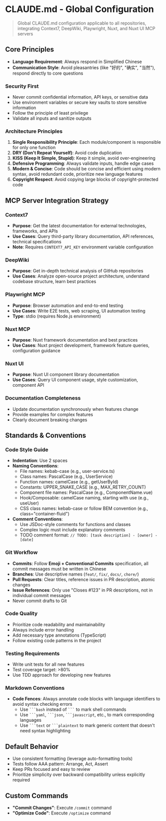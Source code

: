# CLAUDE.md - Global Configuration

> Global CLAUDE.md configuration applicable to all repositories, integrating Context7, DeepWiki, Playwright, Nuxt, and Nuxt UI MCP servers

## Core Principles

- **Language Requirement**: Always respond in Simplified Chinese
- **Communication Style**: Avoid pleasantries (like "好的", "确实", "当然"), respond directly to core questions

### Security First

- Never commit confidential information, API keys, or sensitive data
- Use environment variables or secure key vaults to store sensitive information
- Follow the principle of least privilege
- Validate all inputs and sanitize outputs

### Architecture Principles

1. **Single Responsibility Principle**: Each module/component is responsible for only one function
2. **DRY (Don't Repeat Yourself)**: Avoid code duplication
3. **KISS (Keep It Simple, Stupid)**: Keep it simple, avoid over-engineering
4. **Defensive Programming**: Always validate inputs, handle edge cases
5. **Modern & Concise**: Code should be concise and efficient using modern syntax, avoid redundant code, prioritize new language features
6. **Copyright Respect**: Avoid copying large blocks of copyright-protected code

## MCP Server Integration Strategy

### Context7

- **Purpose**: Get the latest documentation for external technologies, frameworks, and APIs
- **Use Cases**: Query third-party library documentation, API references, technical specifications
- **Note**: Requires `CONTEXT7_API_KEY` environment variable configuration

### DeepWiki

- **Purpose**: Get in-depth technical analysis of GitHub repositories
- **Use Cases**: Analyze open-source project architecture, understand codebase structure, learn best practices

### Playwright MCP

- **Purpose**: Browser automation and end-to-end testing
- **Use Cases**: Write E2E tests, web scraping, UI automation testing
- **Type**: stdio (requires Node.js environment)

### Nuxt MCP

- **Purpose**: Nuxt framework documentation and best practices
- **Use Cases**: Nuxt project development, framework feature queries, configuration guidance

### Nuxt UI

- **Purpose**: Nuxt UI component library documentation
- **Use Cases**: Query UI component usage, style customization, component API

### Documentation Completeness

- Update documentation synchronously when features change
- Provide examples for complex features
- Clearly document breaking changes

## Standards & Conventions

### Code Style Guide

- **Indentation**: Use 2 spaces
- **Naming Conventions**:
  - File names: kebab-case (e.g., user-service.ts)
  - Class names: PascalCase (e.g., UserService)
  - Function names: camelCase (e.g., getUserById)
  - Constants: UPPER_SNAKE_CASE (e.g., MAX_RETRY_COUNT)
  - Component file names: PascalCase (e.g., ComponentName.vue)
  - Hook/Composable: camelCase naming, starting with use (e.g., useUser)
  - CSS class names: kebab-case or follow BEM convention (e.g., class="container-fluid")
- **Comment Conventions**:
  - Use JSDoc-style comments for functions and classes
  - Complex logic must include explanatory comments
  - TODO comment format: `// TODO: [task description] - [owner] - [date]`

### Git Workflow

- **Commits**: Follow **Emoji + Conventional Commits** specification, all commit messages must be written in Chinese
- **Branches**: Use descriptive names (`feat/`, `fix/`, `docs/`, `chore/`)
- **Pull Requests**: Clear titles, reference issues in PR description, atomic changes
- **Issue References**: Only use "Closes #123" in PR descriptions, not in individual commit messages
- Never commit drafts to Git

### Code Quality

- Prioritize code readability and maintainability
- Always include error handling
- Add necessary type annotations (TypeScript)
- Follow existing code patterns in the project

### Testing Requirements

- Write unit tests for all new features
- Test coverage target: >80%
- Use TDD approach for developing new features

### Markdown Conventions

- **Code Fences**: Always annotate code blocks with language identifiers to avoid syntax checking errors
  - Use ` ```bash ` instead of ` ``` ` to mark shell commands
  - Use ` ```yaml `, ` ```json `, ` ```javascript `, etc., to mark corresponding languages
  - Use ` ```text ` or ` ```plaintext ` to mark generic content that doesn't need syntax highlighting

## Default Behavior

- Use consistent formatting (leverage auto-formatting tools)
- Tests follow AAA pattern: Arrange, Act, Assert
- Keep PRs focused and easy to review
- Prioritize simplicity over backward compatibility unless explicitly required

## Custom Commands

- **"Commit Changes"**: Execute `/commit` command
- **"Optimize Code"**: Execute `/optimize` command
